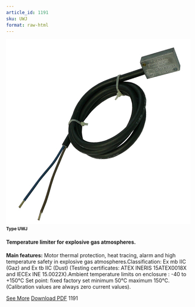 ```yaml
---
article_id: 1191
sku: UWJ
format: raw-html
---
```

 <!--  <span class="tag-top">New</span> --> 
 <img src="../new-images/Type-UWJ.jpg" class="card-imgs mb-2">
 <small class="text-grey mb-2"><b>Type UWJ</b> </small>
 <h4>Temperature limiter for explosive gas atmospheres.</h4>
 <p><b>Main features:</b> Motor thermal protection, heat tracing, alarm and high temperature safety in explosive gas atmospheres.Classification: Ex mb IIC (Gaz) and Ex tb IIC (Dust) (Testing certificates: ATEX INERIS 15ATEX0018X and IECEx INE 15.0022X).Ambient temperature limits on enclosure : -40 to +150&#xB0;C Set point: fixed factory set minimum 50&#xB0;C maximum 150&#xB0;C. (Calibration values are always zero current values).</p>
 <div class="btns">
 <a href="../en/uwj.html" class="btn-red">See More</a>
 <a href="../en/pdf/UWJ-EN-20150717.pdf" target="_blank" class="btn-red">Download PDF</a>
 <!-- <a href="javascript:void(0);" class="access-link"> Access full catalogue <i class="fa fa-external-link" aria-hidden="true"></i> </a> -->
 <span class="number-btn">1191</span>
 </div>
 